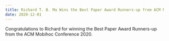 ```yaml
---
title: Richard T. B. Ma Wins the Best Paper Award Runners-up from ACM Mobihoc 2020
date: 2020-12-01
---
```

Congratulations to Richard for winning the Best Paper Award Runners-up from the ACM Mobihoc Conference 2020.

<!--more-->